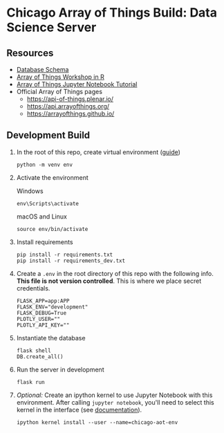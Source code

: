 # Chicago Array of Things Build: Data Science Server

## Resources
* [Database Schema](https://dbdiagram.io/d/5ce41f0e1f6a891a6a6564ae)
* [Array of Things Workshop in R](https://geodacenter.github.io/aot-workshop/)
* [Array of Things Jupyter Notebook Tutorial](https://github.com/ddiLab/CommunitySensing/blob/master/AoT-Workshop_2018/AoT_Tutorial.ipynb)
* Official Array of Things pages
    * https://api-of-things.plenar.io/
    * https://api.arrayofthings.org/
    * https://arrayofthings.github.io/

## Development Build

1. In the root of this repo, create  virtual environment ([guide](https://packaging.python.org/guides/installing-using-pip-and-virtualenv/))
    ```
    python -m venv env
    ```

2. Activate the environment

    Windows
    ```
    env\Scripts\activate
    ```

    macOS and Linux
    ```
    source env/bin/activate
    ```

3. Install requirements
    ```
    pip install -r requirements.txt
    pip install -r requirements_dev.txt
    ```

4. Create a `.env` in the root directory of this repo with the following info. **This file is not version controlled**. This is where we place secret credentials.
    ```
    FLASK_APP=app:APP
    FLASK_ENV="development"
    FLASK_DEBUG=True
    PLOTLY_USER=""
    PLOTLY_API_KEY=""
    ```

5. Instantiate the database
    ```
    flask shell
    DB.create_all()
    ```

6. Run the server in development
    ```
    flask run
    ```

7. _Optional:_ Create an ipython kernel to use Jupyter Notebook with this environment. After calling `jupyter notebook`, you'll need to select this kernel in the interface (see [documentation](https://ipython.readthedocs.io/en/stable/install/kernel_install.html)).
    ```
    ipython kernel install --user --name=chicago-aot-env
    ```